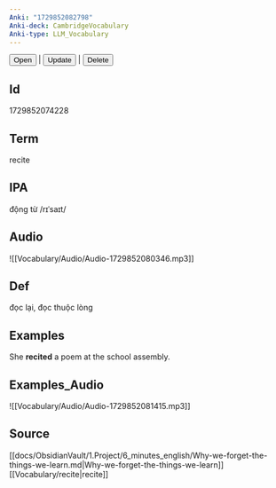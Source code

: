 ```yaml
---
Anki: "1729852082798"
Anki-deck: CambridgeVocabulary
Anki-type: LLM_Vocabulary
---
```

<button class="anki-btn-open">Open</button> | <button class="anki-btn-update">Update</button> | <button class="anki-btn-delete">Delete</button>

## Id
1729852074228
## Term
recite
## IPA
động từ /rɪˈsaɪt/
## Audio
 ![[Vocabulary/Audio/Audio-1729852080346.mp3]]
## Def
 đọc lại, đọc thuộc lòng

## Examples
She **recited** a poem at the school assembly. 

## Examples_Audio
![[Vocabulary/Audio/Audio-1729852081415.mp3]]
## Source
 [[docs/ObsidianVault/1.Project/6_minutes_english/Why-we-forget-the-things-we-learn.md|Why-we-forget-the-things-we-learn]] [[Vocabulary/recite|recite]]